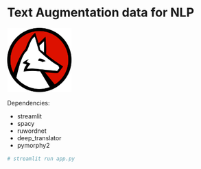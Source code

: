 # Text Augmentation data for NLP

<img src="pngwing.com.png" width="150"/>

Dependencies:
  + streamlit
  + spacy
  + ruwordnet
  + deep_translator
  + pymorphy2


```python
# streamlit run app.py
```
